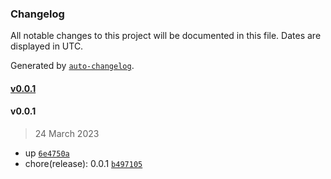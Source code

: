 ### Changelog

All notable changes to this project will be documented in this file. Dates are displayed in UTC.

Generated by [`auto-changelog`](https://github.com/CookPete/auto-changelog).

#### [v0.0.1](https://github.com/Neyunse/entregas-finales/compare/v0.0.1...v0.0.1)

#### v0.0.1

> 24 March 2023

- up [`6e4750a`](https://github.com/Neyunse/entregas-finales/commit/6e4750a73714db6e661b9cc75a9e515ecef0bc5f)
- chore(release): 0.0.1 [`b497105`](https://github.com/Neyunse/entregas-finales/commit/b4971057c31d7906227a6cd586c6e5f3e1b44fcb)
